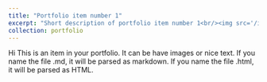 ```yaml
---
title: "Portfolio item number 1"
excerpt: "Short description of portfolio item number 1<br/><img src='/images/500x300.png'>"
collection: portfolio
---
```


Hi This is an item in your portfolio. It can be have images or nice text. If you name the file .md, it will be parsed as markdown. If you name the file .html, it will be parsed as HTML. 
